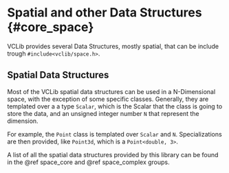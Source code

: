 # Spatial and other Data Structures     {#core_space}

VCLib provides several Data Structures, mostly spatial, that can be include trough `#include<vclib/space.h>`.

## Spatial Data Structures

Most of the VCLib spatial data structures can be used in a N-Dimensional space, with the exception of some specific classes.
Generally, they are templated over a a type `Scalar`, which is the Scalar that the class is going to store the data, and an unsigned integer number `N` that represent the dimension.

For example, the `Point` class is templated over `Scalar` and `N`. Specializations are then provided, like `Point3d`, which is a `Point<double, 3>`.

A list of all the spatial data structures provided by this library can be found in the @ref space_core and @ref space_complex groups.
